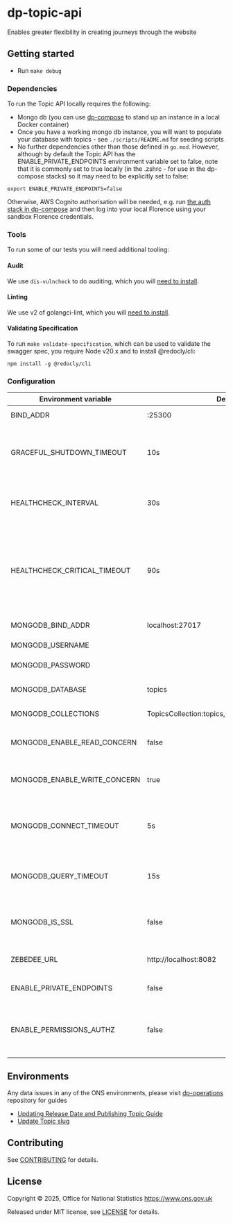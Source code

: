 # dp-topic-api

Enables greater flexibility in creating journeys through the website

## Getting started

* Run `make debug`

### Dependencies

To run the Topic API locally requires the following:

* Mongo db (you can use [dp-compose](https://github.com/ONSdigital/dp-compose) to stand up an instance in a local Docker container)
* Once you have a working mongo db instance, you will want to populate your database with topics - see `./scripts/README.md` for seeding scripts
* No further dependencies other than those defined in `go.mod`. However, although by default the Topic API has the ENABLE_PRIVATE_ENDPOINTS environment variable set to false, note that it is commonly set to true locally (in the .zshrc - for use in the dp-compose stacks) so it may need to be explicitly set to false:

```shell
export ENABLE_PRIVATE_ENDPOINTS=false
```

Otherwise, AWS Cognito authorisation will be needed, e.g. run [the auth stack in dp-compose](https://github.com/ONSdigital/dp-compose/tree/main/v2/stacks/auth#auth-stack) and then log into your local Florence using your sandbox Florence credentials.

### Tools

To run some of our tests you will need additional tooling:

#### Audit

We use `dis-vulncheck` to do auditing, which you will [need to install](https://github.com/ONSdigital/dis-vulncheck).

#### Linting

We use v2 of golangci-lint, which you will [need to install](https://golangci-lint.run/docs/welcome/install).

#### Validating Specification

To run `make validate-specification`, which can be used to validate the swagger spec, you require Node v20.x and to install @redocly/cli:

```shell
npm install -g @redocly/cli
```

### Configuration

| Environment variable         | Default                                           | Description                                                                                                        |
|------------------------------|---------------------------------------------------|--------------------------------------------------------------------------------------------------------------------|
| BIND_ADDR                    | :25300                                            | The host and port to bind to                                                                                       |
| GRACEFUL_SHUTDOWN_TIMEOUT    | 10s                                               | The graceful shutdown timeout in seconds (`time.Duration` format)                                                  |
| HEALTHCHECK_INTERVAL         | 30s                                               | Time between self-healthchecks (`time.Duration` format)                                                            |
| HEALTHCHECK_CRITICAL_TIMEOUT | 90s                                               | Time to wait until an unhealthy dependent propagates its state to make this app unhealthy (`time.Duration` format) |
| MONGODB_BIND_ADDR            | localhost:27017                                   | The MongoDB bind address                                                                                           |
| MONGODB_USERNAME             |                                                   | MongoDB Username                                                                                                   |
| MONGODB_PASSWORD             |                                                   | MongoDB Password                                                                                                   |
| MONGODB_DATABASE             | topics                                            | The MongoDB topics database                                                                                        |
| MONGODB_COLLECTIONS          | TopicsCollection:topics,ContentCollection:content | MongoDB collections                                                                                                |
| MONGODB_ENABLE_READ_CONCERN  | false                                             | Switch to use (or not) majority read concern                                                                       |
| MONGODB_ENABLE_WRITE_CONCERN | true                                              | Switch to use (or not) majority write concern                                                                      |
| MONGODB_CONNECT_TIMEOUT      | 5s                                                | The timeout when connecting to MongoDB (`time.Duration` format)                                                    |
| MONGODB_QUERY_TIMEOUT        | 15s                                               | The timeout for querying MongoDB (`time.Duration` format)                                                          |
| MONGODB_IS_SSL               | false                                             | Switch to use (or not) TLS when connecting to mongodb                                                              |
| ZEBEDEE_URL                  | http://localhost:8082                             | The URL to Zebedee (for authentication)                                                                            |
| ENABLE_PRIVATE_ENDPOINTS     | false                                             | Enable private endpoints for the API                                                                               |
| ENABLE_PERMISSIONS_AUTHZ     | false                                             | Enable/disable user/service permissions checking for private endpoints                                             |

## Environments

Any data issues in any of the ONS environments, please visit [dp-operations](https://github.com/ONSdigital/dp-operations) repository for guides

* [Updating Release Date and Publishing Topic Guide](https://github.com/ONSdigital/dp-operations/blob/main/data-fixes/update-topic-release-date.md#update-topic-release-date)
* [Update Topic slug](https://github.com/ONSdigital/dp-operations/blob/main/data-fixes/add-slug-to-topics.md)

## Contributing

See [CONTRIBUTING](CONTRIBUTING.md) for details.

## License

Copyright © 2025, Office for National Statistics <https://www.ons.gov.uk>

Released under MIT license, see [LICENSE](LICENSE.md) for details.
